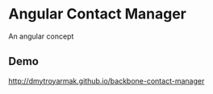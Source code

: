 Angular Contact Manager
========================

An angular concept

## Demo
http://dmytroyarmak.github.io/backbone-contact-manager
